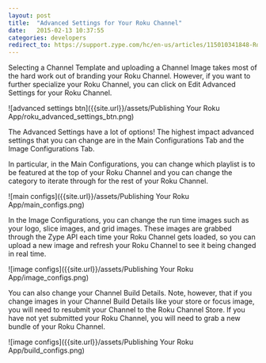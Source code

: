 ```yaml
---
layout: post
title:  "Advanced Settings for Your Roku Channel"
date:   2015-02-13 10:37:55
categories: developers
redirect_to: https://support.zype.com/hc/en-us/articles/115010341848-Roku-App-Builder-Template
---
```


Selecting a Channel Template and uploading a Channel Image takes most of the hard
work out of branding your Roku Channel. However, if you want to further specialize
your Roku Channel, you can click on Edit Advanced Settings for your Roku Channel.

![advanced settings btn]({{site.url}}/assets/Publishing Your Roku App/roku_advanced_settings_btn.png)

The Advanced Settings have a lot of options! The highest impact advanced settings
that you can change are in the Main Configurations Tab and the Image Configurations Tab.

In particular, in the Main Configurations, you can change which playlist is to
be featured at the top of your Roku Channel and you can change the category to
iterate through for the rest of your Roku Channel.

![main configs]({{site.url}}/assets/Publishing Your Roku App/main_configs.png)

In the Image Configurations, you can change the run time images such as your logo, slice images,
and grid images. These images are grabbed through the Zype API each time your Roku
Channel gets loaded, so you can upload a new image and refresh your Roku Channel to see
it being changed in real time.

![image configs]({{site.url}}/assets/Publishing Your Roku App/image_configs.png)

You can also change your Channel Build Details. Note, however, that if you change
images in your Channel Build Details like your store or focus image, you will
need to resubmit your Channel to the Roku Channel Store.
If you have not yet submitted your Roku Channel, you will need to grab a new bundle of your Roku Channel.

![image configs]({{site.url}}/assets/Publishing Your Roku App/build_configs.png)
